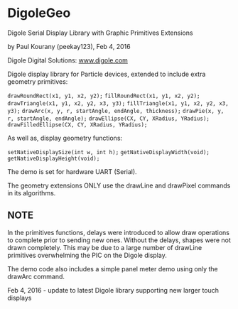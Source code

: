 DigoleGeo
=========

Digole Serial Display Library with Graphic Primitives Extensions

by Paul Kourany (peekay123), Feb 4, 2016

Digole Digital Solutions: www.digole.com

Digole display library for Particle devices, extended to include extra geometry primitives:

`drawRoundRect(x1, y1, x2, y2);`
`fillRoundRect(x1, y1, x2, y2);`
`drawTriangle(x1, y1, x2, y2, x3, y3);`
`fillTriangle(x1, y1, x2, y2, x3, y3);`
`drawArc(x, y, r, startAngle, endAngle, thickness);`
`drawPie(x, y, r, startAngle, endAngle);`
`drawEllipse(CX, CY, XRadius, YRadius);`
`drawFilledEllipse(CX, CY, XRadius, YRadius);`

As well as, display geometry functions:

`setNativeDisplaySize(int w, int h);`
`getNativeDisplayWidth(void);`
`getNativeDisplayHeight(void);`

The demo is set for hardware UART (Serial).

The geometry extensions ONLY use the drawLine and drawPixel commands in its algorithms.

NOTE
----

In the primitives functions, delays were introduced to allow draw operations to complete prior to sending new ones. Without the delays, shapes were not drawn completely.  This may be due to a large number of drawLine primitives overwhelming the PIC on the Digole display.

The demo code also includes a simple panel meter demo using only the drawArc command.

Feb 4, 2016 - update to latest Digole library supporting new larger touch displays
